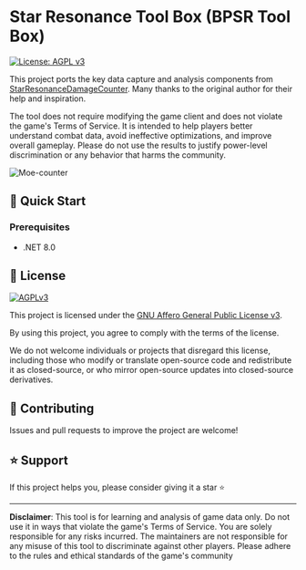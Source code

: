 # Star Resonance Tool Box (BPSR Tool Box)

[![License: AGPL v3](https://img.shields.io/badge/License-AGPL%20v3-brightgreen.svg)](https://www.gnu.org/licenses/agpl-3.0.txt)

This project ports the key data capture and analysis components from [StarResonanceDamageCounter](https://github.com/dmlgzs/StarResonanceDamageCounter). Many thanks to the original author for their help and inspiration.

The tool does not require modifying the game client and does not violate the game's Terms of Service. It is intended to help players better understand combat data, avoid ineffective optimizations, and improve overall gameplay. Please do not use the results to justify power-level discrimination or any behavior that harms the community.

![Moe-counter](https://ipacel.cc/+/MoeCounter2/?name=StarResonanceToolBox)

## 🚀 Quick Start

### Prerequisites

- .NET 8.0

## 📄 License

[![AGPLv3](https://www.gnu.org/graphics/agplv3-with-text-162x68.png)](LICENSE.txt)

This project is licensed under the [GNU Affero General Public License v3](LICENSE.txt).

By using this project, you agree to comply with the terms of the license.

We do not welcome individuals or projects that disregard this license, including those who modify or translate open-source code and redistribute it as closed-source, or who mirror open-source updates into closed-source derivatives.

## 👥 Contributing

Issues and pull requests to improve the project are welcome!

## ⭐ Support

If this project helps you, please consider giving it a star ⭐

---

**Disclaimer**: This tool is for learning and analysis of game data only. Do not use it in ways that violate the game's Terms of Service. You are solely responsible for any risks incurred. The maintainers are not responsible for any misuse of this tool to discriminate against other players. Please adhere to the rules and ethical standards of the game's community
